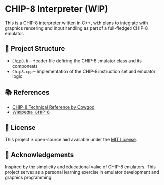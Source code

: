 # CHIP-8 Interpreter (WIP)

This is a CHIP-8 interpreter written in C++, with plans to integrate with graphics rendering and input handling as part of a full-fledged CHIP-8 emulator.

## 📂 Project Structure

- `Chip8.h` – Header file defining the CHIP-8 emulator class and its components
- `Chip8.cpp` – Implementation of the CHIP-8 instruction set and emulator logic

## 📚 References

- [CHIP-8 Technical Reference by Cowgod](http://devernay.free.fr/hacks/chip8/C8TECH10.HTM)
- [Wikipedia: CHIP-8](https://en.wikipedia.org/wiki/CHIP-8)

## 🪪 License

This project is open-source and available under the [MIT License](LICENSE).

## 🙌 Acknowledgements

Inspired by the simplicity and educational value of CHIP-8 emulators. This project serves as a personal learning exercise in emulator development and graphics programming.
